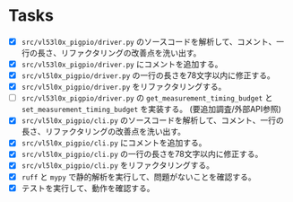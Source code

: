 # Tasks

- [x] `src/vl53l0x_pigpio/driver.py` のソースコードを解析して、コメント、一行の長さ、リファクタリングの改善点を洗い出す。
- [x] `src/vl53l0x_pigpio/driver.py` にコメントを追加する。
- [x] `src/vl5l0x_pigpio/driver.py` の一行の長さを78文字以内に修正する。
- [x] `src/vl5l0x_pigpio/driver.py` をリファクタリングする。
- [ ] `src/vl53l0x_pigpio/driver.py` の `get_measurement_timing_budget` と `set_measurement_timing_budget` を実装する。 (要追加調査/外部API参照)
- [x] `src/vl5l0x_pigpio/cli.py` のソースコードを解析して、コメント、一行の長さ、リファクタリングの改善点を洗い出す。
- [x] `src/vl5l0x_pigpio/cli.py` にコメントを追加する。
- [x] `src/vl5l0x_pigpio/cli.py` の一行の長さを78文字以内に修正する。
- [x] `src/vl5l0x_pigpio/cli.py` をリファクタリングする。
- [x] `ruff` と `mypy` で静的解析を実行して、問題がないことを確認する。
- [x] テストを実行して、動作を確認する。
